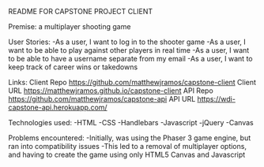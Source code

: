 README FOR CAPSTONE PROJECT CLIENT

Premise: a multiplayer shooting game

User Stories:
-As a user, I want to log in to the shooter game
-As a user, I want to be able to play against other players in real time
-As a user, I want to be able to have a username separate from my email
-As a user, I want to keep track of career wins or takedowns

Links:
Client Repo
https://github.com/matthewjramos/capstone-client
Client URL
https://matthewjramos.github.io/capstone-client
API Repo
https://github.com/matthewjramos/capstone-api
API URL
https://wdi-capstone-api.herokuapp.com/

Technologies used:
-HTML
-CSS
-Handlebars
-Javascript
-jQuery
-Canvas

Problems encountered: 
-Initially, was using the Phaser 3 game engine, but ran into compatibility issues
  -This led to a removal of multiplayer options, and having to create the game using only HTML5 Canvas and Javascript

